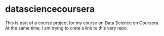 datasciencecoursera
===================

This is part of a course project for my course on Data Science on Coursera. At the same time, I am trying to crete a link to this very repo.
